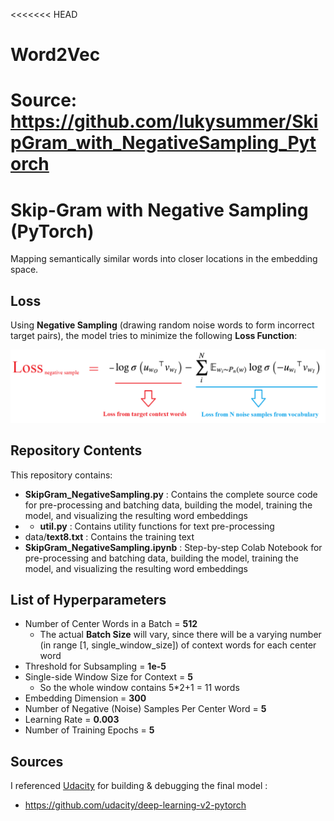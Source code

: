 <<<<<<< HEAD
# Word2Vec
Source: https://github.com/lukysummer/SkipGram_with_NegativeSampling_Pytorch
=======
# Skip-Gram with Negative Sampling (PyTorch)

Mapping semantically similar words into closer locations in the embedding space.

## Loss
   
Using **Negative Sampling** (drawing random noise words to form incorrect target pairs), the model tries to minimize the following **Loss Function**:


<img src = "loss_function.png">



## Repository Contents

This repository contains:
* **SkipGram_NegativeSampling.py** : Contains the complete source code for pre-processing and batching data, building the model, training the model, and visualizing the resulting word embeddings
* * **util.py** : Contains utility functions for text pre-processing
* data/**text8.txt** : Contains the training text 
* **SkipGram_NegativeSampling.ipynb** : Step-by-step Colab Notebook for pre-processing and batching data, building the model, training the model, and visualizing the resulting word embeddings
		
		
			
## List of Hyperparameters

* Number of Center Words in a Batch = **512**
  * The actual **Batch Size** will vary, since there will be a varying number (in range [1, single_window_size]) of context words for each center word 
* Threshold for Subsampling = **1e-5**  
* Single-side Window Size for Context = **5**  
  * So the whole window contains 5*2+1 = 11 words
* Embedding Dimension = **300** 
* Number of Negative (Noise) Samples Per Center Word = **5**
* Learning Rate = **0.003**
* Number of Training Epochs = **5**



## Sources

I referenced [Udacity](udacity.com) for building & debugging the final model :

* https://github.com/udacity/deep-learning-v2-pytorch
